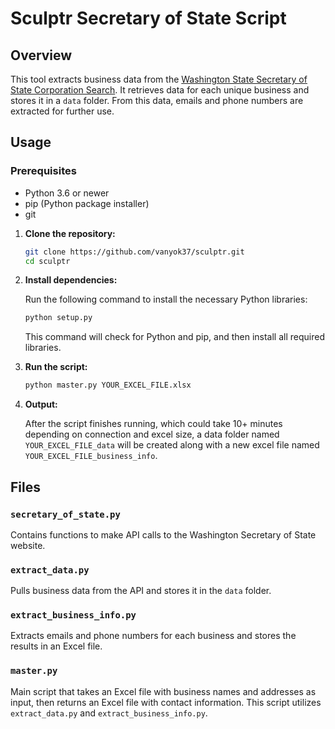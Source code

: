 # Sculptr Secretary of State Script

## Overview

This tool extracts business data from the [Washington State Secretary of State Corporation Search](https://ccfs.sos.wa.gov/#/). It retrieves data for each unique business and stores it in a `data` folder. From this data, emails and phone numbers are extracted for further use.

## Usage
### Prerequisites 

- Python 3.6 or newer
- pip (Python package installer)
- git

1. **Clone the repository:**

    ```bash
    git clone https://github.com/vanyok37/sculptr.git
    cd sculptr
    ```

2. **Install dependencies:**

    Run the following command to install the necessary Python libraries:

    ```bash
    python setup.py
    ```

    This command will check for Python and pip, and then install all required libraries.

3. **Run the script:**

    ```bash
    python master.py YOUR_EXCEL_FILE.xlsx
    ```
2. **Output:**

    After the script finishes running, which could take 10+ minutes depending on connection and excel size, a data folder named `YOUR_EXCEL_FILE_data` will be created along with a new excel file named `YOUR_EXCEL_FILE_business_info`.

## Files

### `secretary_of_state.py`
Contains functions to make API calls to the Washington Secretary of State website.

### `extract_data.py`
Pulls business data from the API and stores it in the `data` folder.

### `extract_business_info.py`
Extracts emails and phone numbers for each business and stores the results in an Excel file.

### `master.py`
Main script that takes an Excel file with business names and addresses as input, then returns an Excel file with contact information. This script utilizes `extract_data.py` and `extract_business_info.py`.
